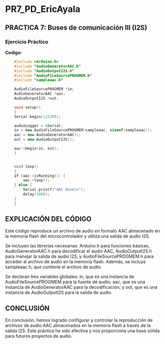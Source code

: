 # PR7_PD_EricAyala

## PRACTICA 7:  Buses de comunicación III (I2S)

### Ejercicio Práctico

**Codigo:**
```cpp
    #include <Arduino.h>
    #include "AudioGeneratorAAC.h"
    #include "AudioOutputI2S.h"
    #include "AudioFileSourcePROGMEM.h"
    #include "sampleaac.h"

    AudioFileSourcePROGMEM *in;
    AudioGeneratorAAC *aac;
    AudioOutputI2S *out;

    void setup()
    {
    Serial.begin(115200);

    audioLogger = &Serial;
    in = new AudioFileSourcePROGMEM(sampleaac, sizeof(sampleaac));
    aac = new AudioGeneratorAAC();
    out = new AudioOutputI2S();

    aac->begin(in, out);
    }


    void loop()
    {
    if (aac->isRunning()) {
        aac->loop();
    } else {
        Serial.printf("AAC done\n");
        delay(1000);
    }
    }
```
## EXPLICACIÓN DEL CÓDIGO
Este código reproduce un archivo de audio en formato AAC almacenado en la memoria flash del microcontrolador y utiliza una salida de audio I2S.

Se incluyen las librerías necesarias: Arduino.h para funciones básicas, AudioGeneratorAAC.h para decodificar el audio AAC, AudioOutputI2S.h para manejar la salida de audio I2S, y AudioFileSourcePROGMEM.h para acceder al archivo de audio en la memoria flash. Además, se incluye sampleaac.h, que contiene el archivo de audio.

Se declaran tres variables globales: in, que es una instancia de AudioFileSourcePROGMEM para la fuente de audio; aac, que es una instancia de AudioGeneratorAAC para la decodificación; y out, que es una instancia de AudioOutputI2S para la salida de audio.

## CONCLUSIÓN
En conclusión, hemos logrado configurar y controlar la reproducción de archivos de audio AAC almacenados en la memoria flash a través de la salida I2S. Esta práctica ha sido efectiva y nos proporciona una base sólida para futuros proyectos de audio.
